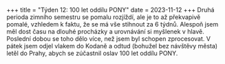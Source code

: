 +++
title = "Týden 12: 100 let oddílu PONY"
date = 2023-11-12
+++
Druhá perioda zimního semestru se pomalu rozjíždí, ale je to až překvapivě pomalé, vzhledem k faktu, že se má vše stihnout za 6 týdnů. Alespoň jsem měl dost času na dlouhé procházky a urovnávání si myšlenek v hlavě. Poslední dobou se toho dělo více, než jsem byl schopen zprocesovat. V pátek jsem odjel vlakem do Kodaně a odtud (bohužel bez návštěvy města) letěl do Prahy, abych se zúčastnil oslav 100 let oddílu PONY.
